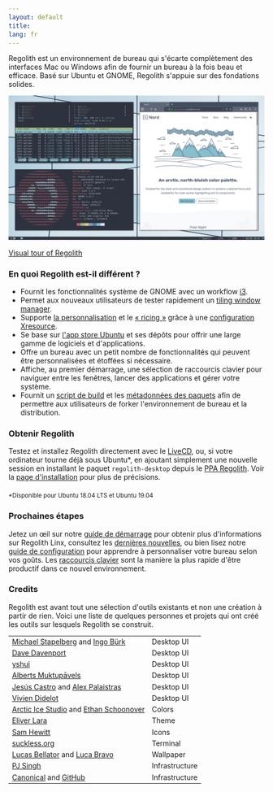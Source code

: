 ```yaml
---
layout: default
title: 
lang: fr
---
```

Regolith est un environnement de bureau qui s'écarte complètement des interfaces Mac ou Windows afin de fournir un bureau à la fois beau et efficace. Basé sur Ubuntu et GNOME, Regolith s'appuie sur des fondations solides.

<a href="/assets/screenshot-intro.png"><img class="screenshot" alt="Intro Screenshot" src="/assets/screenshot-intro.png"/></a>

[Visual tour of Regolith](/fr/visual-tour.html)

### En quoi Regolith est-il différent ?

- Fournit les fonctionnalités système de GNOME avec un workflow [i3](https://i3wm.org/).
- Permet aux nouveaux utilisateurs de tester rapidement un [tiling window manager](https://opensource.com/article/18/8/i3-tiling-window-manager).
- Supporte [la personnalisation](https://github.com/regolith-linux/regolith-desktop/wiki/Customize) et le [« ricing »](https://www.reddit.com/r/unixporn/) grâce à une [configuration Xresource](https://github.com/regolith-linux/regolith-styles/blob/master/Xresources/root).
- Se base sur [l'app store Ubuntu](https://snapcraft.io/store) et ses dépôts pour offrir une large gamme de logiciels et d'applications.
- Offre un bureau avec un petit nombre de fonctionnalités qui peuvent être personnalisées et étoffées si nécessaire.
- Affiche, au premier démarrage, une sélection de raccourcis clavier pour naviguer entre les fenêtres, lancer des applications et gérer votre système.
- Fournit un [script de build](https://github.com/regolith-linux/regolith-desktop/blob/master/build.sh) et les [métadonnées des paquets](https://github.com/regolith-linux/regolith-desktop/blob/master/package-model.json) afin de permettre aux utilisateurs de forker l'environnement de bureau et la distribution.

### Obtenir Regolith

Testez et installez Regolith directement avec le [LiveCD](https://sourceforge.net/projects/regolith-linux/), ou, si votre ordinateur tourne déjà sous Ubuntu*, en ajoutant simplement une nouvelle session en installant le paquet `regolith-desktop` depuis le [PPA Regolith](https://launchpad.net/~kgilmer/+archive/ubuntu/regolith-stable). Voir la [page d'installation](https://github.com/regolith-linux/regolith-desktop/wiki/Install-Regolith) pour plus de précisions.

<sub>*Disponible pour Ubuntu 18.04 LTS et Ubuntu 19.04</sub>

### Prochaines étapes

Jetez un œil sur notre [guide de démarrage](https://github.com/regolith-linux/regolith-desktop/wiki/Getting-Started) pour obtenir plus d'informations sur Regolith Linx, consultez les [dernières nouvelles](/news.html), ou bien lisez notre [guide de configuration](https://github.com/regolith-linux/regolith-desktop/wiki/Customize) pour apprendre à personnaliser votre bureau selon vos goûts. Les [raccourcis clavier](https://github.com/regolith-linux/regolith-desktop/wiki/Keybindings) sont la manière la plus rapide d'être productif dans ce nouvel environnement.

### Credits

Regolith est avant tout une sélection d'outils existants et non une création à partir de rien. Voici une liste de quelques personnes et projets qui ont créé les outils sur lesquels Regolith se construit.

<table>
  <tbody>
    <tr>
      <td><a href="https://i3wm.org">Michael Stapelberg</a> and <a href="https://github.com/Airblader/i3">Ingo Bürk</a></td>
      <td>Desktop UI</td>
    </tr>
    <tr>
      <td><a href="https://github.com/davatorium/rofi">Dave Davenport</a></td>
      <td>Desktop UI</td>
    </tr>
    <tr>
      <td><a href="https://github.com/yshui/compton">yshui</a></td>
      <td>Desktop UI</td>
    </tr>
    <tr>
      <td><a href="https://wiki.gnome.org/Projects/GnomeFlashback">Alberts Muktupāvels</a></td>
      <td>Desktop UI</td>
    </tr>
    <tr>
      <td><a href="https://github.com/jcstr">Jesús Castro</a> and <a href="https://github.com/deuill">Alex Palaistras</a></td>
      <td>Desktop UI</td>
    </tr>
    <tr>
      <td><a href="https://github.com/vivien/i3blocks">Vivien Didelot</a></td>
      <td>Desktop UI</td>
    </tr>
    <tr>
      <td><a href="https://github.com/arcticicestudio">Arctic Ice Studio</a> and <a href="https://ethanschoonover.com/solarized/">Ethan Schoonover</a></td>
      <td>Colors</td>
    </tr>
    <tr>
      <td><a href="https://github.com/EliverLara/Nordic">Eliver Lara</a></td>
      <td>Theme</td>
    </tr>
    <tr>
      <td><a href="https://snwh.org/paper">Sam Hewitt</a></td>
      <td>Icons</td>
    </tr>
    <tr>
      <td><a href="https://st.suckless.org">suckless.org</a></td>
      <td>Terminal</td>
    </tr>
    <tr>
      <td><a href="https://unsplash.com/photos/C0OD8OM-oM0">Lucas Bellator</a> and <a href="https://unsplash.com/photos/xnqVGsbXgV4">Luca Bravo</a></td>
      <td>Wallpaper</td>
    </tr>
    <tr>
      <td><a href="https://launchpad.net/cubic">PJ Singh</a></td>
      <td>Infrastructure</td>
    </tr>
    <tr>
      <td><a href="https://canonical.com">Canonical</a> and <a href="https://github.com">GitHub</a></td>
      <td>Infrastructure</td>
    </tr>
  </tbody>
</table>
